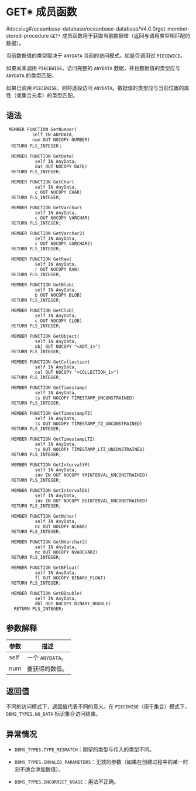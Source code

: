 GET\* 成员函数 
===============================
#docslug#/oceanbase-database/oceanbase-database/V4.0.0/get-member-stored-procedure
`GET*` 成员函数用于获取当前数据值（返回与调用类型相匹配的数据）。

当前数据值的类型取决于 `ANYDATA` 当前的访问模式。如是否调用过 `PIECEWICE`。

如果尚未调用 `PIECEWISE`，访问完整的 `ANYDATA` 数据，并且数据值的类型应与 `ANYDATA` 的类型匹配。

如果已调用 `PIECEWISE`，则将逐段访问 `ANYDATA`。数据值的类型应与当前位置的属性（或集合元素）的类型匹配。

语法 
-----------------------

```unknow
 MEMBER FUNCTION GetNumber(
          self IN ANYDATA, 
          num OUT NOCOPY NUMBER)
  RETURN PLS_INTEGER；

  MEMBER FUNCTION GetDate(
           self IN AnyData, 
           dat OUT NOCOPY DATE)
  RETURN PLS_INTEGER;

  MEMBER FUNCTION GetChar(
           self IN AnyData, 
           c OUT NOCOPY CHAR)
  RETURN PLS_INTEGER;

  MEMBER FUNCTION GetVarchar(
           self IN AnyData, 
           c OUT NOCOPY VARCHAR)
  RETURN PLS_INTEGER;

  MEMBER FUNCTION GetVarchar2(
           self IN AnyData, 
           c OUT NOCOPY VARCHAR2)
  RETURN PLS_INTEGER;

  MEMBER FUNCTION GetRaw(
           self IN AnyData, 
           r OUT NOCOPY RAW)
  RETURN PLS_INTEGER;

  MEMBER FUNCTION GetBlob(
           self IN AnyData, 
           b OUT NOCOPY BLOB)
  RETURN PLS_INTEGER;

  MEMBER FUNCTION GetClob(
           self IN AnyData, 
           c OUT NOCOPY CLOB)
  RETURN PLS_INTEGER;

  MEMBER FUNCTION GetObject(
           self IN AnyData, 
           obj OUT NOCOPY "<ADT_1>")
  RETURN PLS_INTEGER;

  MEMBER FUNCTION GetCollection(
           self IN AnyData, 
           col OUT NOCOPY "<COLLECTION_1>") 
  RETURN PLS_INTEGER;

  MEMBER FUNCTION GetTimestamp(
           self IN AnyData, 
           ts OUT NOCOPY TIMESTAMP_UNCONSTRAINED)
  RETURN PLS_INTEGER;

  MEMBER FUNCTION GetTimestampTZ(
           self IN AnyData, 
           ts OUT NOCOPY TIMESTAMP_TZ_UNCONSTRAINED)
  RETURN PLS_INTEGER;

  MEMBER FUNCTION GetTimestampLTZ(
           self IN AnyData, 
           ts OUT NOCOPY TIMESTAMP_LTZ_UNCONSTRAINED)
  RETURN PLS_INTEGER;

  MEMBER FUNCTION GetIntervalYM(
           self IN AnyData, 
           inv IN OUT NOCOPY YMINTERVAL_UNCONSTRAINED)
  RETURN PLS_INTEGER;

  MEMBER FUNCTION GetIntervalDS(
           self IN AnyData, 
           inv IN OUT NOCOPY DSINTERVAL_UNCONSTRAINED)
  RETURN PLS_INTEGER;

  MEMBER FUNCTION GetNchar(
           self IN AnyData, 
           nc OUT NOCOPY NCHAR)
  RETURN PLS_INTEGER;

  MEMBER FUNCTION GetNVarchar2(
           self IN AnyData, 
           nc OUT NOCOPY NVARCHAR2)
  RETURN PLS_INTEGER;

  MEMBER FUNCTION GetBFloat(
           self IN AnyData, 
           fl OUT NOCOPY BINARY_FLOAT)
  RETURN PLS_INTEGER;

  MEMBER FUNCTION GetBDouble(
           self IN AnyData, 
           dbl OUT NOCOPY BINARY_DOUBLE)
   RETURN PLS_INTEGER;
```



参数解释 
-------------------------



|  参数  |      描述       |
|------|---------------|
| self | 一个 `ANYDATA`。 |
| num  | 要获得的数值。       |



返回值 
------------------------

不同的访问模式下，返回值代表不同的意义。在 `PIECEWISE`（用于集合）模式下，`DBMS_TYPES.NO_DATA` 标识集合访问结束。

异常情况 
-------------------------

* `DBMS_TYPES.TYPE_MISMATCH`：期望的类型与传入的类型不同。

  

* `DBMS_TYPES.INVALID_PARAMETERS`：无效的参数（如果在创建过程中的某一时刻不适合添加数值）。

  

* `DBMS_TYPES.INCORRECT_USAGE`：用法不正确。

  



